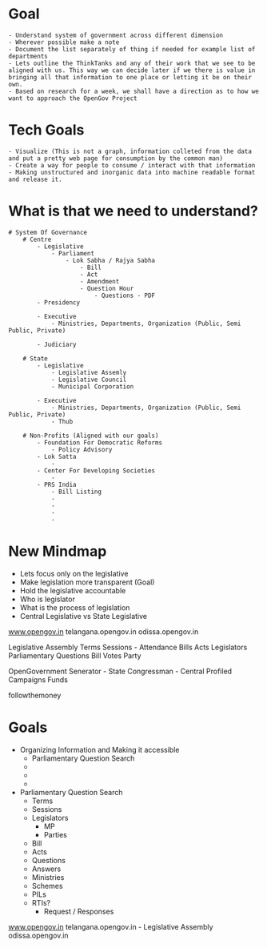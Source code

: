 # Goal
    - Understand system of government across different dimension
    - Wherever possible make a note
    - Document the list separately of thing if needed for example list of departments
    - Lets outline the ThinkTanks and any of their work that we see to be aligned with us. This way we can decide later if we there is value in bringing all that information to one place or letting it be on their own.
    - Based on research for a week, we shall have a direction as to how we want to approach the OpenGov Project

# Tech Goals    
    - Visualize (This is not a graph, information colleted from the data and put a pretty web page for consumption by the common man)
    - Create a way for people to consume / interact with that information
    - Making unstructured and inorganic data into machine readable format and release it.

# What is that we need to understand?
    # System Of Governance
        # Centre        
            - Legislative
                - Parliament
                    - Lok Sabha / Rajya Sabha
                        - Bill
                        - Act
                        - Amendment               
                        - Question Hour
                            - Questions - PDF                    
            - Presidency

            - Executive            
                - Ministries, Departments, Organization (Public, Semi Public, Private)        

            - Judiciary

        # State
            - Legislative    
                - Legislative Assemly
                - Legislative Council
                - Municipal Corporation

            - Executive
                - Ministries, Departments, Organization (Public, Semi Public, Private)
                - Thub

        # Non-Profits (Aligned with our goals)
            - Foundation For Democratic Reforms
                - Policy Advisory                
            - Lok Satta
                - 
            - Center For Developing Societies
                - 
            - PRS India
                - Bill Listing
                - 
                - 
                - 
                - 
# New Mindmap

- Lets focus only on the legislative
- Make legislation more transparent (Goal)
- Hold the legislative accountable
- Who is legislator
- What is the process of legislation
- Central Legislative vs State Legislative 

www.opengov.in
telangana.opengov.in
odissa.opengov.in

Legislative Assembly Terms
Sessions
    - Attendance
Bills
Acts
Legislators
Parliamentary Questions
Bill Votes
Party

OpenGovernment
Senerator - State
Congressman - Central
Profiled
Campaigns Funds

followthemoney

# Goals
- Organizing Information and Making it accessible
    - Parliamentary Question Search
    - 
    - 
    - 
- Parliamentary Question Search
    - Terms
    - Sessions
    - Legislators
        - MP
        - Parties
    - Bill
    - Acts
    - Questions
    - Answers    
    - Ministries
    - Schemes
    - PILs
    - RTIs?
        - Request / Responses
 
www.opengov.in
telangana.opengov.in
    - Legislative Assembly
odissa.opengov.in
